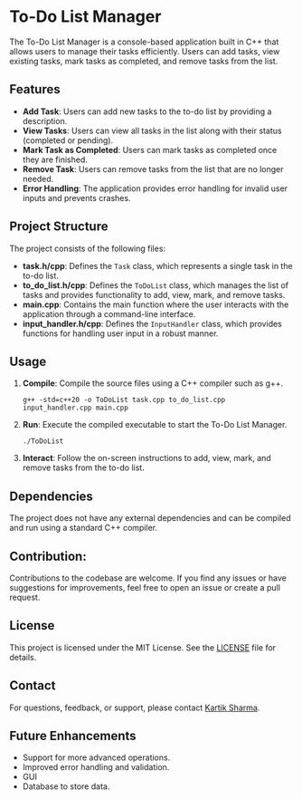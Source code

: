 # To-Do List Manager

The To-Do List Manager is a console-based application built in C++ that allows users to manage their tasks efficiently. Users can add tasks, view existing tasks, mark tasks as completed, and remove tasks from the list.

## Features

- **Add Task**: Users can add new tasks to the to-do list by providing a description.
- **View Tasks**: Users can view all tasks in the list along with their status (completed or pending).
- **Mark Task as Completed**: Users can mark tasks as completed once they are finished.
- **Remove Task**: Users can remove tasks from the list that are no longer needed.
- **Error Handling**: The application provides error handling for invalid user inputs and prevents crashes.

## Project Structure

The project consists of the following files:

- **task.h/cpp**: Defines the `Task` class, which represents a single task in the to-do list.
- **to_do_list.h/cpp**: Defines the `ToDoList` class, which manages the list of tasks and provides functionality to add, view, mark, and remove tasks.
- **main.cpp**: Contains the main function where the user interacts with the application through a command-line interface.
- **input_handler.h/cpp**: Defines the `InputHandler` class, which provides functions for handling user input in a robust manner.

## Usage

1. **Compile**: Compile the source files using a C++ compiler such as g++.
   ```
   g++ -std=c++20 -o ToDoList task.cpp to_do_list.cpp input_handler.cpp main.cpp
   ```

2. **Run**: Execute the compiled executable to start the To-Do List Manager.
   ```
   ./ToDoList
   ```

3. **Interact**: Follow the on-screen instructions to add, view, mark, and remove tasks from the to-do list.

## Dependencies

The project does not have any external dependencies and can be compiled and run using a standard C++ compiler.

## Contribution:

Contributions to the codebase are welcome. If you find any issues or have suggestions for improvements, feel free to open an issue or create a pull request.

## License
This project is licensed under the MIT License. See the [LICENSE](../LICENSE.md)  file for details.

## Contact
For questions, feedback, or support, please contact [Kartik Sharma](mailto:sharmakartik2322002@gmail.com).

## Future Enhancements
- Support for more advanced operations.
- Improved error handling and validation.
- GUI
- Database to store data. 
